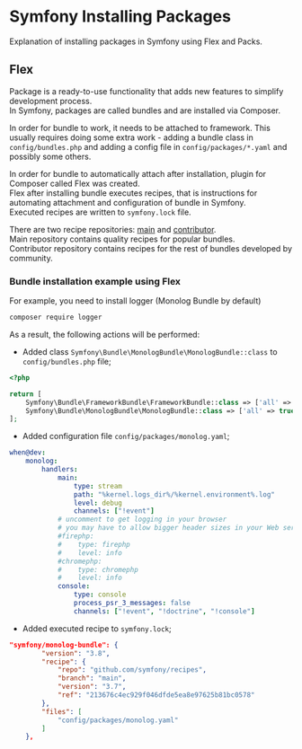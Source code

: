 # Symfony Installing Packages
Explanation of installing packages in Symfony using Flex and Packs.  

## Flex
Package is a ready-to-use functionality that adds new features to simplify development process.  
In Symfony, packages are called bundles and are installed via Composer.  

In order for bundle to work, it needs to be attached to framework. This usually requires doing some extra work - adding a bundle class in `config/bundles.php` and adding a config file in `config/packages/*.yaml` and possibly some others.  

In order for bundle to automatically attach after installation, plugin for Composer called Flex was created.  
Flex after installing bundle executes recipes, that is instructions for automating attachment and configuration of bundle in Symfony.  
Executed recipes are written to `symfony.lock` file.  

There are two recipe repositories: [main](https://github.com/symfony/recipes) and [contributor](https://github.com/symfony/recipes-contrib).  
Main repository contains quality recipes for popular bundles.  
Contributor repository contains recipes for the rest of bundles developed by community.  

### Bundle installation example using Flex
For example, you need to install logger (Monolog Bundle by default)
```bash
composer require logger
```

As a result, the following actions will be performed:
- Added class `Symfony\Bundle\MonologBundle\MonologBundle::class` to `config/bundles.php` file;
```php
<?php

return [
    Symfony\Bundle\FrameworkBundle\FrameworkBundle::class => ['all' => true],
    Symfony\Bundle\MonologBundle\MonologBundle::class => ['all' => true],
];
```

- Added configuration file `config/packages/monolog.yaml`;
```yaml
when@dev:
    monolog:
        handlers:
            main:
                type: stream
                path: "%kernel.logs_dir%/%kernel.environment%.log"
                level: debug
                channels: ["!event"]
            # uncomment to get logging in your browser
            # you may have to allow bigger header sizes in your Web server configuration
            #firephp:
            #    type: firephp
            #    level: info
            #chromephp:
            #    type: chromephp
            #    level: info
            console:
                type: console
                process_psr_3_messages: false
                channels: ["!event", "!doctrine", "!console"]
```

- Added executed recipe to `symfony.lock`;
```json
"symfony/monolog-bundle": {
        "version": "3.8",
        "recipe": {
            "repo": "github.com/symfony/recipes",
            "branch": "main",
            "version": "3.7",
            "ref": "213676c4ec929f046dfde5ea8e97625b81bc0578"
        },
        "files": [
            "config/packages/monolog.yaml"
        ]
    },
```

